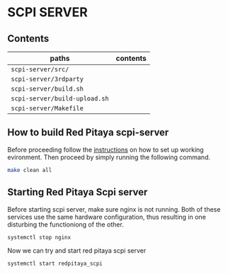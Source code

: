# SCPI SERVER #

## Contents ##

| paths                         | contents
|-------------------------------|---------
| `scpi-server/src/`            |
| `scpi-server/3rdparty`        |
| `scpi-server/build.sh`        |
| `scpi-server/build-upload.sh` |
| `scpi-server/Makefile`        |


## How to build Red Pitaya scpi-server ##
Before proceeding follow the [instructions](http://wiki.redpitaya.com/index.php?title=Red_Pitaya_OS) on how to set up working evironment.
Then proceed by simply running the following command.
```bash
make clean all
``` 

## Starting Red Pitaya Scpi server ##

Before starting scpi server, make sure nginx is not running. Both of these services use the same hardware configuration, thus
resulting in one disturbing the functioniong of the other.
```bash
systemctl stop nginx
```
Now we can try and start red pitaya scpi server
```bash
systemctl start redpitaya_scpi
```
